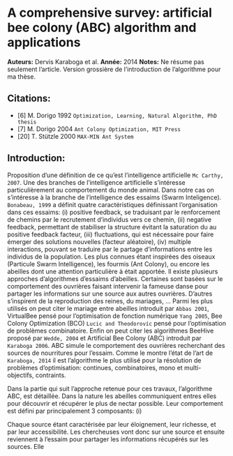 # A comprehensive survey: artificial bee colony (ABC) algorithm and applications
**Auteurs:** Dervis Karaboga et al.
**Année:** 2014
**Notes:** Ne résume pas seulement l’article. Version grossière de l’introduction de
           l’algorithme pour ma thèse.

## Citations:

 - [6] M. Dorigo 1992 `Optimization, Learning, Natural Algorithm, PhD thesis`
 - [7] M. Dorigo 2004 `Ant Colony Optimization, MIT Press`
 - [20] T. Stützle 2000 `MAX-MIN Ant System`

## Introduction:
Proposition d’une définition de ce qu’est l’intelligence artificielle `Mc Carthy, 2007`.
Une des branches de l’intelligence artificielle s’intéresse particulièrement au comportement
du monde animal. Dans notre cas on s’intéresse à la branche de l’intelligence des
essaims (Swarm Inteligence). `Bonabeau, 1999` a définit quatre caractéristiques
définissant l’organisation dans ces essaims: (i) positive feedback, se traduisant par
le renforcement de chemins par le recrutement d’individus vers ce chemin, (ii) negative feedback,
permettant de stabiliser la structure évitant la saturation du au positive feedback facteur,
(iii) fluctuations, qui est nécessaire pour faire émerger des solutions nouvelles (facteur aléatoire),
(iv) multiple interactions, pouvant se traduire par le partage d’informations entre les individus
de la population.
Les plus connues étant inspirées des oiseaux (Particule Swarm Intelligence),
les fourmis (Ant Colony), ou encore les abeilles dont une attention particulière à était apportée.
Il existe plusieurs approches d’algorithmes d’essaims d’abeilles. Certaines sont basées
sur le comportement des ouvrières faisant intervenir la fameuse danse pour partager
les informations sur une source aux autres ouvrières. D’autres s’inspirent de la
reproduction des reines, du mariages, ...
Parmi les plus utilisés on peut citer le mariage entre abeilles introduit par `Abbas 2001`,  VirtualBee
pensé pour l’optimisation de fonction numérique `Yang 2005`, Bee Colony Optimization (BCO)
`Lucic and Theodorovíc` pensé pour l’optimisation de problèmes combinatoire. Enfin on peut citer les
algorithmes BeeHive proposé par `Wedde, 2004` et Artificial Bee Colony (ABC) introduit par `Karaboga 2006`.
ABC simule le comportement des ouvrières recherchant des sources de nourritures pour l’essaim.
Comme le montre l’état de l’art de `Karaboga, 2014` il est l’algorithme le plus
utilisé pour la résolution de problèmes d’optimisation: continues, combinatoires, mono et multi-objectifs, contraints.

Dans la partie qui suit l’approche retenue pour ces travaux, l’algorithme ABC, est détaillée.
Dans la nature les abeilles communiquent entres elles pour découvrir et récupérer le plus
de nectar possible. Leur comportement est défini par principalement 3 composants: (i)


Chaque source étant caractérisée par leur éloignement,
leur richesse, et par leur accessibilité. Les chercheuses vont donc sur une source et ensuite
reviennent à l’essaim pour partager les informations récupérés sur les sources. Elle
